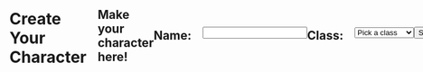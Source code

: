 ```yaml
---
layout: post
title: Character Creation Page
hide: true
description: Character creation page for JWT authentication
permalink: /charactercreationnn
---
```

<head>
    <style>
        .candle {
            max-width: 100%;
        }
        .charactercreation {
            display: flex;
            align-items: center;
        }
        .bigtitle {
            flex: 1;
            margin-right: 20px;
        }
        .mediumtitle {
            flex: 1;
            margin-right: 20px;
        }
        .smalltitle {
            flex: 1;
            margin-right: 20px;
        }
        #table {
            display: none;
        }
    </style>
</head>
<body class="charactercreation">
    <!-- Failure Screen -->
    <h1 class="bigtitle">Create Your Character</h1>
    <h2 class="middletitle">Make your character here!</h2>
    <!-- Section 1: Name and class drop down selection -->
    <h2 class="smalltitle">Name:</h2>
    <input type="text" name="name" id="name" required><br>
    <h2 class="smalltitle">Class:</h2>
    <select id="class" name="class" onchange="showinfo()">
        <option value="">Pick a class</option>
        <option value="knight">Knight</option>
        <option value="mage">Mage</option>
        <option value="rogue">Rogue</option>
        <option value="shieldbearer">Shield Bearer</option>
        <option value="grandwizard">Grand Wizard</option>
    </select>
    <!-- Display data and image -->
    <div id="classInfo">
        <div id="knight-details" class="class-details" style="display: none;">
            <p>You've selected the Knight class! Strong, loyal, and determined, this class features a balance between offense and defense.</p>
        </div>
        <div id="mage-details" class="class-details" style="display: none;">
            <p>You've selected the Mage class! Intelligent and calm, this class features the ability to attack any space on the map at the cost of a lower health.</p>
        </div>
        <div id="rogue-details" class="class-details" style="display: none;">
            <p>You've selected the Rogue class! Cunning and quick, this class features the ability to move multiple spaces at the cost of a lower health.</p>
        </div>
        <div id="shieldbearer-details" class="class-details" style="display: none;">
            <p>You've selected the Shield Bearer class! Sturdy and unwavering, this class features extra health.</p>
        </div>
        <div id="grandwizard-details" class="class-details" style="display: none;">
            <p>You've selected the Grand Wizard class! This class is omnipotent, essentially unable to be beaten. Use this class for testing.</p>
        </div>
        <div id="table" class="class-details">
            <table>
                <thead>
                <tr>
                    <th>Class</th>
                    <th>Health</th>
                    <th>Attack</th>
                    <th>Range</th>
                    <th>Movement</th>
                </tr>
                </thead>
                <tbody id="result">
                <!-- Generated data goes here -->
                </tbody>
            </table>
        </div>
    </div>
    <!-- Submit button -->
    <br>
    <button class="buttons" onclick="submitinfo()">Submit</button>
    <img class="candle" src="https://i.postimg.cc/wj2FYHpM/candle-removebg-preview.png">
    <script>
        // Show info and fetch data to show it too
        function showinfo() {
            var selectedclass = document.getElementById("class").value;
            var infodiv = document.getElementById("classInfo");
            // Hide all info divs initially
            var allinfodivs = document.querySelectorAll(".class-details");
            allinfodivs.forEach(function(div) {
                div.style.display = "none";
            });
            // Show the selected info div
            var selectedinfodiv = document.getElementById(selectedclass + "-details");
            if (selectedinfodiv) {
                selectedinfodiv.style.display = "block";
            }
            var table = document.getElementById("table");
            if (table) {
                table.style.display = "block";
            }
            // Fetch stuff
            const url = "http://127.0.0.1:8086/api/classes";
            const options = {
                method: 'GET', // *GET, POST, PUT, DELETE, etc.
                mode: 'cors', // no-cors, *cors, same-origin
                cache: 'default', // *default, no-cache, reload, force-cache, only-if-cached
                credentials: 'include', // include, same-origin, omit
                headers: {
                    'Content-Type': 'application/json',
                },
            };
            const resultContainer = document.getElementById("result");
            fetch(url, options)
                // response is a RESTful "promise" on any successful fetch
                .then(response => {
                // check for response errors and display
                if (response.status !== 200) {
                    const errorMsg = 'Database response error: ' + response.status;
                    console.log(errorMsg);
                    const tr = document.createElement("tr");
                    const td = document.createElement("td");
                    td.innerHTML = errorMsg;
                    tr.appendChild(td);
                    resultContainer.appendChild(tr);
                    return;
                }
                // valid response will contain JSON data
                response.json().then(data => {
                    console.log(data);
                    for (const row of data) {
                        // tr and td build out for each row
                        const tr = document.createElement("tr");
                        const classname = document.createElement("td");
                        const health = document.createElement("td");
                        const attack = document.createElement("td");
                        const range = document.createElement("td");
                        const movement = document.createElement("td");
                        // data is specific to the API
                        classname.innerHTML = row.classname; 
                        health.innerHTML = row.health; 
                        attack.innerHTML = row.attack;
                        range.innerHTML = row.range;
                        movement.innerHTML = row.movement;
                        // this builds td's into tr
                        tr.appendChild(classname);
                        tr.appendChild(health);
                        tr.appendChild(attack);
                        tr.appendChild(range);
                        tr.appendChild(movement);
                        // append the row to table
                        resultContainer.appendChild(tr);
                    }
                })
            })
            // Catch fetch errors
            .catch(err => {
                console.error(err);
                const tr = document.createElement("tr");
                const td = document.createElement("td");
                td.innerHTML = err + ": " + url;
                tr.appendChild(td);
                resultContainer.appendChild(tr);
            });
        };
        function submitinfo() {
            const url = "http://127.0.0.1:8086/api/classes";
            // get class information from table (which should be updated with the get request)
            var table = document.getElementById("results");
            var row = table.getElementsByTagName("tr");
            var cells = row[0].getElementsByTagName("td");
            const body = {
                name: document.getElementById("name").value,
                classname: cells[0].innerText,
                health: cells[1].innerText,
                attack: cells[2].innerText,
                range: cells[3].innerText,
                movement: cells[4].innerText
            };
            const AuthOptions = {
                mode: 'cors', // no-cors, *cors, same-origin
                credentials: 'include', // include, same-origin, omit
                headers: {
                    'Content-Type': 'application/json',
                },
                method: 'PUT', // Override the method property
                cache: 'no-cache', // Set the cache property
                body: JSON.stringify(body)
            };
            // fetch the API
            fetch(url, AuthOptions)
            // response is a RESTful "promise" on any successful fetch
            .then(response => {
                // check for response errors and display
                if (response.status !== 200) {
                    // window.location.href = "{{site.baseurl}}/authorizationfail"; *update with link for error
                    return;
                }
                // valid response will contain JSON data
                response.json().then(data => {
                    window.location.href='{{site.baseurl}}/gamescreen'
                })
            })
            // catch fetch errors (ie ACCESS to server blocked)
            .catch(err => {
            console.log(err)
            });
        }
        window.submitinfo = submitinfo;
    </script>
</body>